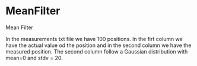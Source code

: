 # MeanFilter
Mean Filter

In the measurements txt file we have 100 positions. In the firt column we have the actual value od the position and in the second column we have the measured position.
The second column follow a Gaussian distribution with mean=0 and stdv = 20.
